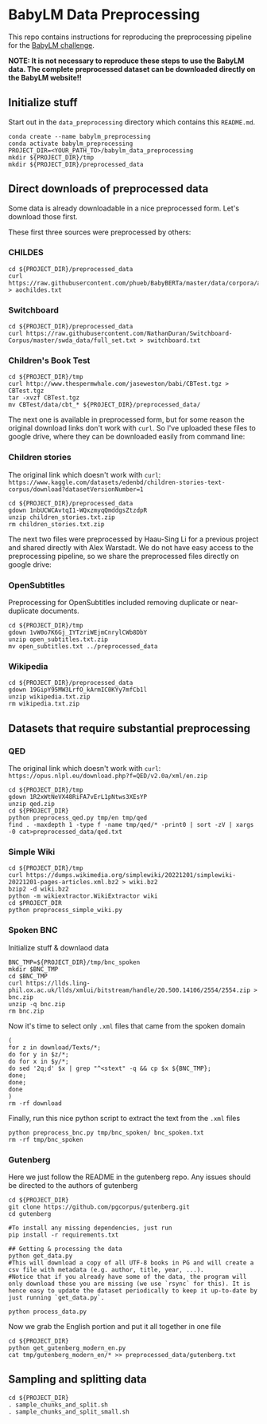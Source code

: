 # BabyLM Data Preprocessing

This repo contains instructions for reproducing the preprocessing pipeline for the [BabyLM challenge](https://babylm.github.io/index.html). 

**NOTE: It is not necessary to reproduce these steps to use the BabyLM data. The complete preprocessed dataset can be downloaded directly on the BabyLM website!!**

## Initialize stuff
Start out in the `data_preprocessing` directory which contains this `README.md`.
```shell
conda create --name babylm_preprocessing
conda activate babylm_preprocessing
PROJECT_DIR=<YOUR_PATH_TO>/babylm_data_preprocessing
mkdir ${PROJECT_DIR}/tmp
mkdir ${PROJECT_DIR}/preprocessed_data
```


## Direct downloads of preprocessed data
Some data is already downloadable in a nice preprocessed form. Let's download those first.

These first three sources were preprocessed by others:

### CHILDES
```shell
cd ${PROJECT_DIR}/preprocessed_data
curl https://raw.githubusercontent.com/phueb/BabyBERTa/master/data/corpora/aochildes.txt > aochildes.txt
```

### Switchboard
```shell
cd ${PROJECT_DIR}/preprocessed_data
curl https://raw.githubusercontent.com/NathanDuran/Switchboard-Corpus/master/swda_data/full_set.txt > switchboard.txt
```

### Children's Book Test
```shell
cd ${PROJECT_DIR}/tmp
curl http://www.thespermwhale.com/jaseweston/babi/CBTest.tgz > CBTest.tgz
tar -xvzf CBTest.tgz
mv CBTest/data/cbt_* ${PROJECT_DIR}/preprocessed_data/
```

The next one is available in preprocessed form, but for some reason the original download links don't work with `curl`.
So I've uploaded these files to google drive, where they can be downloaded easily from command line:


### Children stories
The original link which doesn't work with `curl`: `https://www.kaggle.com/datasets/edenbd/children-stories-text-corpus/download?datasetVersionNumber=1`
```shell
cd ${PROJECT_DIR}/preprocessed_data
gdown 1nbUCWCAvtqI1-WQxzmyqQmddgsZtzdpR
unzip children_stories.txt.zip
rm children_stories.txt.zip
```


The next two files were preprocessed by Haau-Sing Li for a previous project and shared directly with Alex Warstadt.
We do not have easy access to the preprocessing pipeline, so we share the preprocessed files directly on google drive:

### OpenSubtitles
Preprocessing for OpenSubtitles included removing duplicate or near-duplicate documents.
```shell
cd ${PROJECT_DIR}/tmp
gdown 1vW0o7K6Gj_IYTzriWEjmCnrylCWb8DbY
unzip open_subtitles.txt.zip
mv open_subtitles.txt ../preprocessed_data
```

### Wikipedia
```shell
cd ${PROJECT_DIR}/preprocessed_data
gdown 19GipY95MW3LrfO_kArmIC0KYy7mfCb1l
unzip wikipedia.txt.zip
rm wikipedia.txt.zip
```

## Datasets that require substantial preprocessing

### QED
The original link which doesn't work with `curl`: `https://opus.nlpl.eu/download.php?f=QED/v2.0a/xml/en.zip`
```shell
cd ${PROJECT_DIR}/tmp
gdown 1R2xWtNeVX48RiFA7vErL1pNtws3XEsYP
unzip qed.zip
cd ${PROJECT_DIR}
python preprocess_qed.py tmp/en tmp/qed
find . -maxdepth 1 -type f -name tmp/qed/* -print0 | sort -zV | xargs -0 cat>preprocessed_data/qed.txt
```


### Simple Wiki
```shell
cd ${PROJECT_DIR}/tmp
curl https://dumps.wikimedia.org/simplewiki/20221201/simplewiki-20221201-pages-articles.xml.bz2 > wiki.bz2
bzip2 -d wiki.bz2
python -m wikiextractor.WikiExtractor wiki
cd $PROJECT_DIR
python preprocess_simple_wiki.py
```


### Spoken BNC
Initialize stuff & downlaod data
```shell
BNC_TMP=${PROJECT_DIR}/tmp/bnc_spoken
mkdir $BNC_TMP
cd $BNC_TMP
curl https://llds.ling-phil.ox.ac.uk/llds/xmlui/bitstream/handle/20.500.14106/2554/2554.zip > bnc.zip
unzip -q bnc.zip
rm bnc.zip
```

Now it's time to select only `.xml` files that came from the spoken domain
```shell
(
for z in download/Texts/*; 
do for y in $z/*; 
do for x in $y/*; 
do sed '2q;d' $x | grep "^<stext" -q && cp $x ${BNC_TMP}; 
done; 
done; 
done
)
rm -rf download
```

Finally, run this nice python script to extract the text from the `.xml` files
```shell
python preprocess_bnc.py tmp/bnc_spoken/ bnc_spoken.txt
rm -rf tmp/bnc_spoken
```

### Gutenberg
Here we just follow the README in the gutenberg repo. Any issues should be directed to the authors of gutenberg
```shell
cd ${PROJECT_DIR}
git clone https://github.com/pgcorpus/gutenberg.git
cd gutenberg

#To install any missing dependencies, just run
pip install -r requirements.txt

## Getting & processing the data
python get_data.py
#This will download a copy of all UTF-8 books in PG and will create a csv file with metadata (e.g. author, title, year, ...).
#Notice that if you already have some of the data, the program will only download those you are missing (we use `rsync` for this). It is hence easy to update the dataset periodically to keep it up-to-date by just running `get_data.py`.

python process_data.py
```
Now we grab the English portion and put it all together in one file
```shell
cd ${PROJECT_DIR}
python get_gutenberg_modern_en.py
cat tmp/gutenberg_modern_en/* >> preprocessed_data/gutenberg.txt
```


## Sampling and splitting data
```shell
cd ${PROJECT_DIR}
. sample_chunks_and_split.sh
. sample_chunks_and_split_small.sh
```
